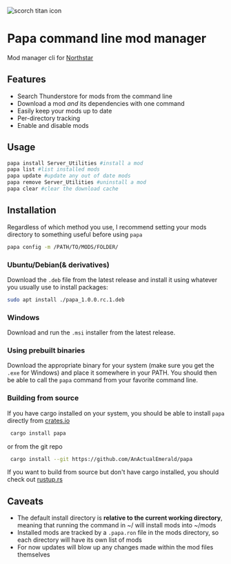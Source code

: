 ![scorch titan icon](https://static.wikia.nocookie.net/titanfall/images/d/d5/ScorchIcon.png/revision/latest?cb=20170627154342)

# Papa command line mod manager
Mod manager cli for [Northstar](https://github.com/R2Northstar/Northstar)

## Features
- Search Thunderstore for mods from the command line
- Download a mod *and* its dependencies with one command
- Easily keep your mods up to date
- Per-directory tracking
- Enable and disable mods 

## Usage

```bash
papa install Server_Utilities #install a mod
papa list #list installed mods
papa update #update any out of date mods
papa remove Server_Utilities #uninstall a mod
papa clear #clear the download cache
```

## Installation
Regardless of which method you use, I recommend setting your mods directory to something useful before using `papa`
```bash
papa config -m /PATH/TO/MODS/FOLDER/
```

### Ubuntu/Debian(& derivatives)
Download the `.deb` file from the latest release and install it using whatever you usually use to install packages:
```bash
sudo apt install ./papa_1.0.0.rc.1.deb
```

### Windows
Download and run the `.msi` installer from the latest release.

### Using prebuilt binaries
Download the appropriate binary for your system (make sure you get the `.exe` for Windows) and place it somewhere in your PATH. You should then be able to call the `papa` command from your favorite command line.

### Building from source
If you have cargo installed on your system, you should be able to install `papa` directly from [crates.io](https://crates.io)
```bash
 cargo install papa
```
or from the git repo
```bash
 cargo install --git https://github.com/AnActualEmerald/papa
```
If you want to build from source but don't have cargo installed, you should check out [rustup.rs](https://rustup.rs)

## Caveats 
- The default install directory is **relative to the current working directory**, meaning that running the command in ~/ will install mods into ~/mods
- Installed mods are tracked by a `.papa.ron` file in the mods directory, so each directory will have its own list of mods
- For now updates will blow up any changes made within the mod files themselves
